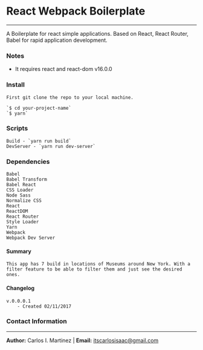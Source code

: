 # React Webpack Boilerplate 
------

A Boilerplate for react simple applications.
Based on React, React Router, Babel for rapid application development.


### Notes
 - It requires react and react-dom v16.0.0

### Install
    First git clone the repo to your local machine.
    
    `$ cd your-project-name`
    `$ yarn`

### Scripts
    Build - `yarn run build`
    DevServer - `yarn run dev-server`

### Dependencies
    Babel
    Babel Transform
    Babel React
    CSS Loader
    Node Sass
    Normalize CSS
    React
    ReactDOM
    React Router
    Style Loader
    Yarn
    Webpack
    Webpack Dev Server

#### Summary
    This app has 7 build in locations of Museums around New York. With a filter feature to be able to filter them and just see the desired ones.

#### Changelog
    v.0.0.0.1
        - Created 02/11/2017

### Contact Information
---

 __Author:__ Carlos I. Martinez |  __Email:__ itscarlosisaac@gmail.com
